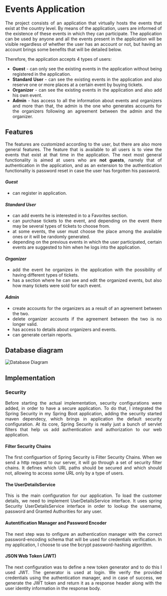 <div align="justify">

# Events Application
The project consists of an application that virtually hosts the events that exist at the country level. By means of the application, users are informed of the existence of these events in which they can participate.
The application can be used by anyone and all the events present in the application will be visible regardless of whether the user has an account or not, but having an account brings some benefits that will be detailed below.


Therefore, the application accepts 4 types of users:
- **Guest** - can only see the existing events in the application without being registered in the application.
- **Standard User** -  can see the existing events in the application and also reserve one or more places at a certain event by buying tickets.
- **Organizer** - can see the existing events in the application and also add his own event.
- **Admin** - has access to all the information about events and organizers and more than that, the admin is the one who generates accounts for the organizers following an agreement between the admin and the organizer.

## Features
The features are customized according to the user, but there are also more general features.
The feature that is available to all users is to view the events that exist at that time in the application.
The next most general functionality is aimed at users who are **not guests**, namely that of authentication in the application, and as an extension to the authentication functionality is password reset in case the user has forgotten his password.
#### _Guest_
- can register in application.

#### _Standard User_
- can add events he is interested in to a Favorites section.
- can purchase tickets to the event, and depending on the event there may be several types of tickets to choose from.
- at some events, the user must choose the place among the available ones or it will be randomly generated.
- depending on the previous events in which the user participated, certain events are suggested to him when he logs into the application.

#### _Organizer_
- add the event he organizes in the application with the possibility of having different types of tickets.
- has a section where he can see and edit the organized events, but also how many tickets were sold for each event.

#### _Admin_
- create accounts for the organizers as a result of an agreement between the two.
- delete organizer accounts if the agreement between the two is no longer valid.
- has access to details about organizers and events.
- can generate certain reports.

## Database diagram
![Database Diagram](http://www.plantuml.com/plantuml/svg/hPJ1Rjiy3CVlVWgs7_2X1bOK6z2XC0oZfrrstTsGRSOMOek6HAVnbhpxB3VIuaJ5ac2-cHH__9CYzMfOQ1wwDhghS2KLGgzb9_IOht5ysCQG5bbQKaiw-QzuUVdwUVhzVt9bwTDipRRfKv7vu1LfbBKw1Bj0CN-dWJw8HT6YpOMA9O-mXJI5Xn-VuAsHZ35aMHJTSOCTGjyAgIAc7fYW86Rge98QIvQa8hEMgXTQTD1EN1vx1DBSK1IzfoXeg1lEMPPhP1F3hmXWKQ-iuWGAMKl5asjHZQMzHrRvqR59whVlMNPwUZ2emyTi2IKcO5Fi3xfmW-fQFOresmk4aAw5aZy_L5CAnfhqcC16wB8H-k7BytDiFTNa2LZHb5hsjjtdpeO6VMvLeZi5xTsDj5GAoxgW-036wgT1yHYmov1LL9L6Om8QAJSesFY4xcfy_wwy7b7Eoa9TTsXDBTvMjoFSDCYumQMkluo1D7Cb2LGqJ4cdD5XA8qaTSfOOS7c9yo8Scd6bKDkVIUUyAbYZZe_65ZiXsuj6pUOJnhoHhfQUXSH_Txj-ziAJ6jwpd5Pv8JKtvtkoVBDW_dQxnyVT3fpj_4lWVlbU9RAw3wBsCmdc7W24KTRf67PwbYazm-zoY66VgmiOVzOjmF1E1mgSThs1nU2TW0vcXmdqqUa9IVKOw_IGG3u7iOFyONEjyvZX3zvUpokgQkZQtm00)

## Implementation
### Security
Before starting the actual implementation, security configurations were added, in order to have a secure application. To do that, I integrated the Spring Security in my Spring Boot application, adding the security started maven dependecy, which brings in application the default security configuration. At its core, Spring Security is really just a bunch of servlet filters that help us add authentication and authorization to our web application.

#### Filter Security Chains
The first configuartion of Spring Security is Filter Security Chains.
When we send a http request to our server, it will go through a set of security filter chains. 
It defines which URL paths should be secured and which should not, allowing to access some URL only by a type of users. 

#### The UserDetailsService
This is the main configuration for our application. To load the customer details, we need to implement UserDetailsService interface. It uses spring Security UserDetailsService interface in order to lookup the username, password and Granted Authorities for any user.

#### Autentification Manager and Password Encoder
The next step was to onfigure an authentication manager with the correct password-encoding schema that will be used for credentials verification.
In my application, I choose to use the bcrypt password-hashing algorithm.

#### JSON Web Token (JWT)
The next configuration was to define a new token generator and to do this I used JWT. The generator is used at login.
We verify the provided credentials using the authentication manager, and in case of success, we generate the JWT token and return it as a response header along with the user identity information in the response body.

</div>